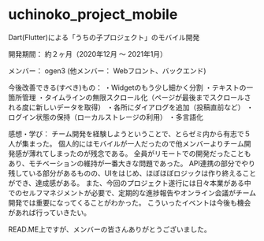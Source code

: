 # uchinoko_project_mobile

Dart(Flutter)による「うちの子プロジェクト」のモバイル開発

開発期間： 約２ヶ月（2020年12月 〜 2021年1月）

メンバー： ogen3 
(他メンバー： Webフロント、バックエンド)

今後改善できる(すべき)もの：
・Widgetのもう少し細かく分割
・テキストの一箇所管理
・タイムラインの無限スクロール化（ページが最後までスクロールされる度に新しいデータを取得）
・各所にダイアログを追加（投稿直前など）
・ログイン状態の保持（ローカルストレージの利用）
・多言語化

感想・学び：
チーム開発を経験しようということで、とらゼミ内から有志で５人が集まった。
個人的にはモバイルが一人だったので他メンバーよりチーム開発感が薄れてしまったのが残念である。
全員がリモートでの開発だったこともあり、モチベーションの維持が一番大きな問題であった。
API連携の部分でやり残している部分があるものの、UIをはじめ、ほぼほぼロジックは作り終えることができ、達成感がある。
また、今回のプロジェクト遂行には日々本業がある中でのセルフマネジメントが必要で、定期的な進捗報告やオンライン会議がチーム開発では重要になってくることがわかった。
こういったイベントは今後も機会があれば行っていきたい。

READ.ME上ですが、メンバーの皆さんありがとうございました。